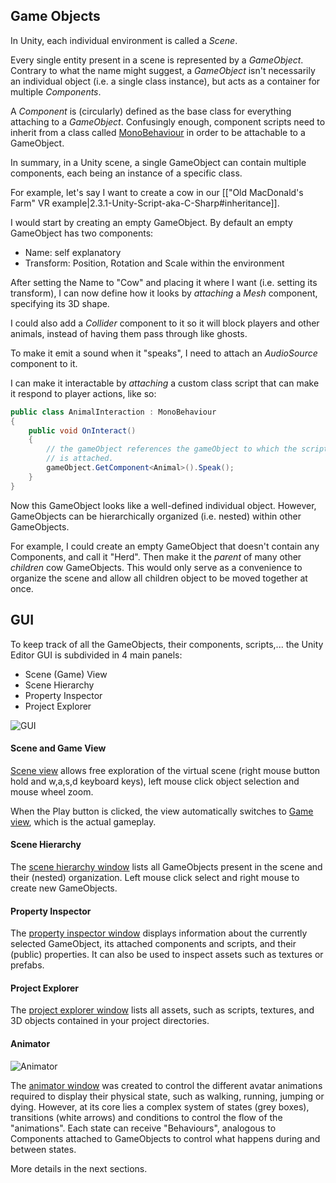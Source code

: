 ## Game Objects
In Unity, each individual environment is called a _Scene_. 

Every single entity present in a scene is represented by a _GameObject_. Contrary to what the name might suggest, a _GameObject_ isn't necessarily an individual object (i.e. a single class instance), but acts as a container for multiple _Components_. 

A _Component_ is (circularly) defined as the base class for everything attaching to a _GameObject_. Confusingly enough, component scripts need to inherit from a class called [MonoBehaviour](https://docs.unity3d.com/ScriptReference/MonoBehaviour.html) in order to be attachable to a GameObject.

In summary, in a Unity scene, a single GameObject can contain multiple components, each being an instance of a specific class. 

For example, let's say I want to create a cow in our [["Old MacDonald's Farm" VR example|2.3.1-Unity-Script-aka-C-Sharp#inheritance]]. 

I would start by creating an empty GameObject. By default an empty GameObject has two components: 
* Name: self explanatory
* Transform: Position, Rotation and Scale within the environment

After setting the Name to "Cow" and placing it where I want (i.e. setting its transform), I can now define how it looks by _attaching_ a _Mesh_ component, specifying its 3D shape. 

I could also add a _Collider_ component to it so it will block players and other animals, instead of having them pass through like ghosts.

To make it emit a sound when it "speaks", I need to attach an _AudioSource_ component to it. 

I can make it interactable by _attaching_ a custom class script that can make it respond to player actions, like so: 
```C#
public class AnimalInteraction : MonoBehaviour
{
    public void OnInteract()
    {
        // the gameObject references the gameObject to which the script
        // is attached. 
        gameObject.GetComponent<Animal>().Speak();
    }
}
```

Now this GameObject looks like a well-defined individual object. However, GameObjects can be hierarchically organized (i.e. nested) within other GameObjects. 

For example, I could create an empty GameObject that doesn't contain any Components, and call it "Herd". Then make it the _parent_ of many other _children_ cow GameObjects. This would only serve as a convenience to organize the scene and allow all children object to be moved together at once. 

## GUI
To keep track of all the GameObjects, their components, scripts,... the Unity Editor GUI is subdivided in 4 main panels: 
* Scene (Game) View
* Scene Hierarchy
* Property Inspector
* Project Explorer

![GUI](https://github.com/Doug1983/MTLab_UnitySource/blob/master/Documentation/img/Unity_GUI.jpg)

#### Scene and Game View
[Scene view](https://docs.unity3d.com/Manual/UsingTheSceneView.html) allows free exploration of the virtual scene (right mouse button hold and w,a,s,d keyboard keys), left mouse click object selection and mouse wheel zoom. 

When the Play button is clicked, the view automatically switches to [Game view](https://docs.unity3d.com/Manual/GameView.html), which is the actual gameplay. 

#### Scene Hierarchy
The [scene hierarchy window](https://docs.unity3d.com/Manual/Hierarchy.html) lists all GameObjects present in the scene and their (nested) organization. Left mouse click select and right mouse to create new GameObjects. 

#### Property Inspector
The [property inspector window](https://docs.unity3d.com/Manual/UsingTheInspector.html) displays information about the currently selected GameObject, its attached components and scripts, and their (public) properties. It can also be used to inspect assets such as textures or prefabs. 

#### Project Explorer
The [project explorer window](https://docs.unity3d.com/Manual/ProjectView.html) lists all assets, such as scripts, textures, and 3D objects contained in your project directories. 

#### Animator
![Animator](https://github.com/Doug1983/MTLab_UnitySource/blob/master/Documentation/img/Animator.png)

The [animator window](https://docs.unity3d.com/Manual/AnimatorControllers.html) was created to control the different avatar animations required to display their physical state, such as walking, running, jumping or dying. However, at its core lies a complex system of states (grey boxes), transitions (white arrows) and conditions to control the flow of the "animations". Each state can receive "Behaviours", analogous to Components attached to GameObjects to control what happens during and between states. 

More details in the next sections. 
